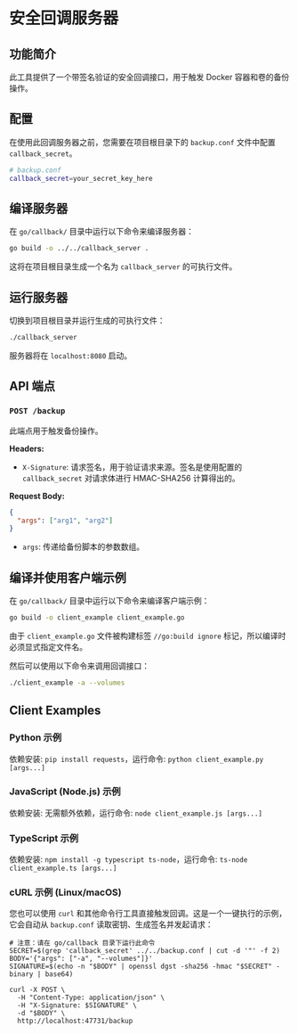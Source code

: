 # 安全回调服务器

## 功能简介

此工具提供了一个带签名验证的安全回调接口，用于触发 Docker 容器和卷的备份操作。

## 配置

在使用此回调服务器之前，您需要在项目根目录下的 `backup.conf` 文件中配置 `callback_secret`。

```bash
# backup.conf
callback_secret=your_secret_key_here
```

## 编译服务器

在 `go/callback/` 目录中运行以下命令来编译服务器：

```bash
go build -o ../../callback_server .
```

这将在项目根目录生成一个名为 `callback_server` 的可执行文件。

## 运行服务器

切换到项目根目录并运行生成的可执行文件：

```bash
./callback_server
```

服务器将在 `localhost:8080` 启动。

## API 端点

### `POST /backup`

此端点用于触发备份操作。

**Headers:**

- `X-Signature`: 请求签名，用于验证请求来源。签名是使用配置的 `callback_secret` 对请求体进行 HMAC-SHA256 计算得出的。

**Request Body:**

```json
{
  "args": ["arg1", "arg2"]
}
```

- `args`: 传递给备份脚本的参数数组。

## 编译并使用客户端示例

在 `go/callback/` 目录中运行以下命令来编译客户端示例：

```bash
go build -o client_example client_example.go
```

由于 `client_example.go` 文件被构建标签 `//go:build ignore` 标记，所以编译时必须显式指定文件名。

然后可以使用以下命令来调用回调接口：

```bash
./client_example -a --volumes
```

## Client Examples

### Python 示例

依赖安装: `pip install requests`，运行命令: `python client_example.py [args...]`

### JavaScript (Node.js) 示例

依赖安装: 无需额外依赖，运行命令: `node client_example.js [args...]`

### TypeScript 示例

依赖安装: `npm install -g typescript ts-node`，运行命令: `ts-node client_example.ts [args...]`

### cURL 示例 (Linux/macOS)

您也可以使用 `curl` 和其他命令行工具直接触发回调。这是一个一键执行的示例，它会自动从 `backup.conf` 读取密钥、生成签名并发起请求：

```shell
# 注意：请在 go/callback 目录下运行此命令
SECRET=$(grep 'callback_secret' ../../backup.conf | cut -d '"' -f 2)
BODY='{"args": ["-a", "--volumes"]}'
SIGNATURE=$(echo -n "$BODY" | openssl dgst -sha256 -hmac "$SECRET" -binary | base64)

curl -X POST \
  -H "Content-Type: application/json" \
  -H "X-Signature: $SIGNATURE" \
  -d "$BODY" \
  http://localhost:47731/backup
```
